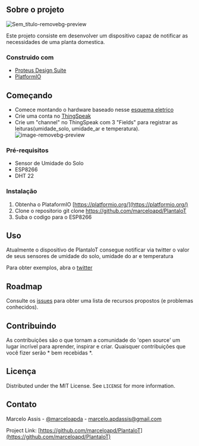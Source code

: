 ## Sobre o projeto

![Sem_título-removebg-preview](https://user-images.githubusercontent.com/71731452/111224894-d263c880-85bd-11eb-939b-ff83d24d79ed.png)

Este projeto consiste em desenvolver um dispositivo capaz de notificar as necessidades de uma planta domestica.

### Construido com

* [Proteus Design Suite](https://www.labcenter.com/)
* [PlatformIO](https://platformio.org/)


## Começando

* Comece montando o hardware baseado nesse [esquema eletrico](https://user-images.githubusercontent.com/71731452/111225844-0db2c700-85bf-11eb-83d9-2f78065c2d21.jpg) 
* Crie uma conta no [ThingSpeak](https://thingspeak.com/)
* Crie um "channel" no ThingSpeak com 3 "Fields" para registrar as leituras(umidade_solo, umidade_ar e temperatura).
![image-removebg-preview](https://user-images.githubusercontent.com/71731452/111229156-2ec9e680-85c4-11eb-8604-ee393cfd939e.png)

### Pré-requisitos

* Sensor de Umidade do Solo
* ESP8266
* DHT 22

### Instalação

1. Obtenha o PlataformIO [https://platformio.org/](https://platformio.org/)
2. Clone o repositorio git clone https://github.com/marceloapd/PlantaloT
4. Suba o codigo para o ESP8266
   

## Uso

Atualmente o dispositivo de PlantaloT consegue notificar via twitter o valor de seus sensores de umidade do solo, umidade do ar e temperatura

Para obter exemplos, abra o [twitter](https://twitter.com/do_planta)


## Roadmap

Consulte os [issues](https://github.com/othneildrew/Best-README-Template/issues) para obter uma lista de recursos propostos (e problemas conhecidos).



## Contribuindo

As contribuições são o que tornam a comunidade do 'open source' um lugar incrível para aprender, inspirar e criar. Quaisquer contribuições que você fizer serão * bem recebidas *.

## Licença

Distributed under the MIT License. See `LICENSE` for more information.



## Contato

Marcelo Assis - [@marceloapda](https://twitter.com/marceloapda) - marcelo.apdassis@gmail.com

Project Link: [https://github.com/marceloapd/PlantaloT](https://github.com/marceloapd/PlantaloT)

